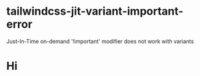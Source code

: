# tailwindcss-jit-variant-important-error
 Just-In-Time on-demand '!important' modifier does not work with variants
 <h1 style="color:var(--color-bg-canvas)">Hi<h1>
